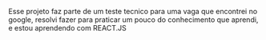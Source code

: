 Esse projeto faz parte de um teste tecnico para uma vaga que encontrei no google, resolvi fazer para praticar um pouco do conhecimento que aprendi, e estou aprendendo com REACT.JS
